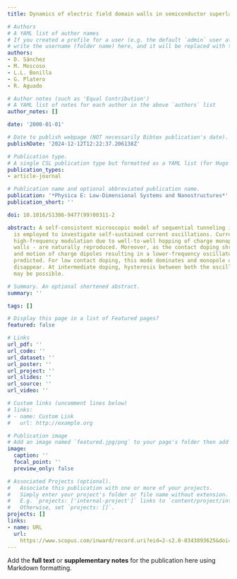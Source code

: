 ```yaml
---
title: Dynamics of electric field domain walls in semiconductor superlattices

# Authors
# A YAML list of author names
# If you created a profile for a user (e.g. the default `admin` user at `content/authors/admin/`), 
# write the username (folder name) here, and it will be replaced with their full name and linked to their profile.
authors:
- D. Sánchez
- M. Moscoso
- L.L. Bonilla
- G. Platero
- R. Aguado

# Author notes (such as 'Equal Contribution')
# A YAML list of notes for each author in the above `authors` list
author_notes: []

date: '2000-01-01'

# Date to publish webpage (NOT necessarily Bibtex publication's date).
publishDate: '2024-12-12T12:22:37.206138Z'

# Publication type.
# A single CSL publication type but formatted as a YAML list (for Hugo requirements).
publication_types:
- article-journal

# Publication name and optional abbreviated publication name.
publication: '*Physica E: Low-Dimensional Systems and Nanostructures*'
publication_short: ''

doi: 10.1016/S1386-9477(99)00311-2

abstract: A self-consistent microscopic model of sequential tunneling in superlattices
  is employed to investigate self-sustained current oscillations. Current spikes -
  high-frequency modulation due to well-to-well hopping of charge monopole domain
  walls - are naturally reproduced. Moreover, as the contact doping shrinks, the recycling
  and motion of charge dipoles resulting in a lower-frequency oscillatory mode is
  predicted. For low contact doping, this mode dominates and monopole oscillations
  disappear. At intermediate doping, hysteresis between both the oscillatory modes
  may be possible.

# Summary. An optional shortened abstract.
summary: ''

tags: []

# Display this page in a list of Featured pages?
featured: false

# Links
url_pdf: ''
url_code: ''
url_dataset: ''
url_poster: ''
url_project: ''
url_slides: ''
url_source: ''
url_video: ''

# Custom links (uncomment lines below)
# links:
# - name: Custom Link
#   url: http://example.org

# Publication image
# Add an image named `featured.jpg/png` to your page's folder then add a caption below.
image:
  caption: ''
  focal_point: ''
  preview_only: false

# Associated Projects (optional).
#   Associate this publication with one or more of your projects.
#   Simply enter your project's folder or file name without extension.
#   E.g. `projects: ['internal-project']` links to `content/project/internal-project/index.md`.
#   Otherwise, set `projects: []`.
projects: []
links:
- name: URL
  url: 
    https://www.scopus.com/inward/record.uri?eid=2-s2.0-0343893625&doi=10.1016%2fS1386-9477%2899%2900311-2&partnerID=40&md5=3bcfbcfa8ad345828c028f5c602e4de3
---
```


Add the **full text** or **supplementary notes** for the publication here using Markdown formatting.
